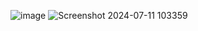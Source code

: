 ![image](https://github.com/ZaheerAfzal1408/codealpha_tasks/assets/129364686/3b65eeeb-b169-4dc6-8b9d-a9be93d62bca)
![Screenshot 2024-07-11 103359](https://github.com/ZaheerAfzal1408/codealpha_tasks/assets/129364686/a38fa885-97b6-4159-bd67-365e6e162b53)
